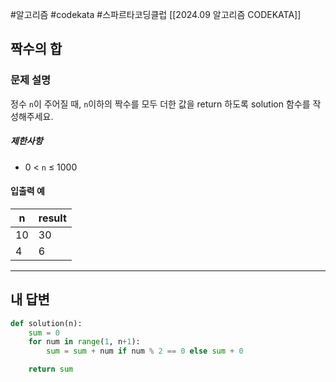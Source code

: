 #알고리즘 #codekata #스파르타코딩클럽 [[2024.09 알고리즘 CODEKATA]]

## 짝수의 합

### 문제 설명

정수 `n`이 주어질 때, `n`이하의 짝수를 모두 더한 값을 return 하도록 solution 함수를 작성해주세요.

##### 제한사항

- 0 < `n` ≤ 1000

#### 입출력 예

| n   | result |
| --- | ------ |
| 10  | 30     |
| 4   | 6      |

---

## 내 답변

```python
def solution(n):
    sum = 0
    for num in range(1, n+1):
        sum = sum + num if num % 2 == 0 else sum + 0

    return sum
```
 